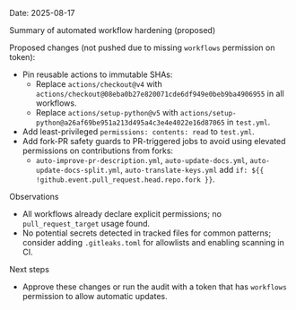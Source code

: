 Date: 2025-08-17

Summary of automated workflow hardening (proposed)

Proposed changes (not pushed due to missing `workflows` permission on token):

- Pin reusable actions to immutable SHAs:
  - Replace `actions/checkout@v4` with `actions/checkout@08eba0b27e820071cde6df949e0beb9ba4906955` in all workflows.
  - Replace `actions/setup-python@v5` with `actions/setup-python@a26af69be951a213d495a4c3e4e4022e16d87065` in `test.yml`.
- Add least-privileged `permissions:
  contents: read` to `test.yml`.
- Add fork-PR safety guards to PR-triggered jobs to avoid using elevated permissions on contributions from forks:
  - `auto-improve-pr-description.yml`, `auto-update-docs.yml`, `auto-update-docs-split.yml`, `auto-translate-keys.yml` add `if: ${{ !github.event.pull_request.head.repo.fork }}`.

Observations

- All workflows already declare explicit permissions; no `pull_request_target` usage found.
- No potential secrets detected in tracked files for common patterns; consider adding `.gitleaks.toml` for allowlists and enabling scanning in CI.

Next steps

- Approve these changes or run the audit with a token that has `workflows` permission to allow automatic updates.
